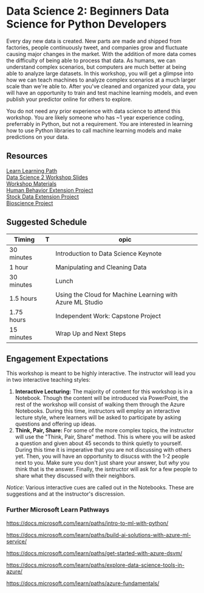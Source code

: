 # Data Science 2: Beginners Data Science for Python Developers

Every day new data is created. New parts are made and shipped from factories, people continuously tweet, and companies grow and fluctuate causing major changes in the market. With the addition of more data comes the difficulty of being able to process that data. As humans, we can understand complex scenarios, but computers are much better at being able to analyze large datasets. In this workshop, you will get a glimpse into how we can teach machines to analyze complex scenarios at a much larger scale than we're able to. After you've cleaned and organized your data, you will have an opportunity to train and test machine learning models, and even publish your predictor online for others to explore. 

You do not need any prior experience with data science to attend this workshop. You are likely someone who has ~1 year experience coding, preferrably in Python, but not a requirement. You are interested in learning how to use Python libraries to call machine learning models and make predictions on your data.

## Resources
[Learn Learning Path](https://docs.microsoft.com/en-us/learn/paths/beginners-python-data-science/)  
[Data Science 2 Workshop Slides](https://slidedecks.blob.core.windows.net/reactorslides/Data_Science_2_Full_Day.pptx)  
[Workshop Materials](/workshop-resources/data-science-and-machine-learning/Data_Science_2/workshop-materials)  
[Human Behavior Extension Project](/workshop-resources/data-science-and-machine-learning/Data_Science_2/human-behavior-project)  
[Stock Data Extension Project](/workshop-resources/data-science-and-machine-learning/Data_Science_2/stock-project)  
[Bioscience Project](/workshop-resources/data-science-and-machine-learning/Data_Science_2/bioscience-project)  

## Suggested Schedule
| Timing | T| opic |
| ---- |-| ----- |
| 30 minutes | | Introduction to Data Science Keynote |
| 1 hour | | Manipulating and Cleaning Data |
| 30 minutes | | Lunch | 
| 1.5 hours | | Using the Cloud for Machine Learning with Azure ML Studio | 
| 1.75 hours | | Independent Work: Capstone Project | 
| 15 minutes | | Wrap Up and Next Steps |

## Engagement Expectations
This workshop is meant to be highly interactive. The instructor will lead you in two interactive teaching styles:
1. **Interactive Lecturing:** The majority of content for this workshop is in a Notebook. Though the content will be introduced via PowerPoint, the rest of the workshop will consist of walking them through the Azure Notebooks. During this time, instructors will employ an interactive lecture style, where learners will be asked to participate by asking questions and offering up ideas.
2. **Think, Pair, Share:** For some of the more complex topics, the instructor will use the "Think, Pair, Share" method. This is where you will be asked a question and given about 45 seconds to think quietly to yourself. During this time it is imperative that you are not discussing with others yet. Then, you will have an opportunity to disucss with the 1-2 people next to you. Make sure you don't just share your answer, but *why* you think that is the answer. Finally, the isntructor will ask for a few people to share what they discussed with their neighbors. 

*Notice*: Various interactive cues are called out in the Notebooks. These are suggestions and at the instructor's discression.

### Further Microsoft Learn Pathways
https://docs.microsoft.com/learn/paths/intro-to-ml-with-python/

https://docs.microsoft.com/learn/paths/build-ai-solutions-with-azure-ml-service/

https://docs.microsoft.com/learn/paths/get-started-with-azure-dsvm/

https://docs.microsoft.com/learn/paths/explore-data-science-tools-in-azure/

https://docs.microsoft.com/learn/paths/azure-fundamentals/
